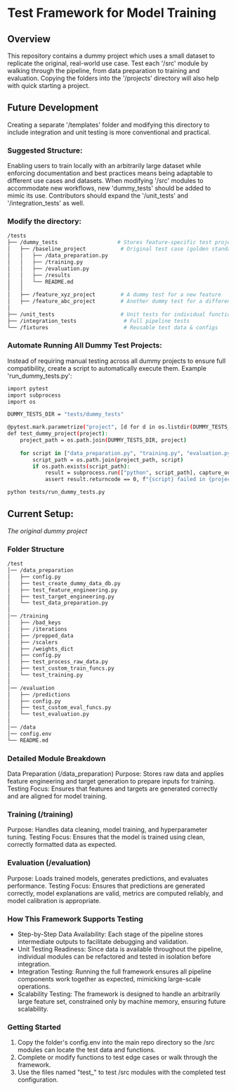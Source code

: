 # Test Framework for Model Training
## Overview
This repository contains a dummy project which uses a small dataset to replicate the original, real-world use case. Test each '/src' module by walking through the pipeline, from data preparation to training and evaluation. Copying the folders into the '/projects' directory will also help with quick starting a project.

## Future Development
Creating a separate '/templates' folder and modifying this directory to include integration and unit testing is more conventional and practical. 

### Suggested Structure:
Enabling users to train locally with an arbitrarily large dataset while enforcing documentation and best practices means being adaptable to different use cases and datasets. When modifying '/src' modules to accommodate new workflows, new 'dummy_tests' should be added to mimic its use. Contributors should expand the '/unit_tests' and '/integration_tests' as well.

### Modify the directory:
```sh
/tests
├── /dummy_tests                   # Stores feature-specific test projects
│   ├── /baseline_project           # Original test case (golden standard)
│   │   ├── /data_preparation.py
│   │   ├── /training.py
│   │   ├── /evaluation.py
│   │   ├── /results
│   │   └── README.md
│   │
│   ├── /feature_xyz_project        # A dummy test for a new feature
│   ├── /feature_abc_project        # Another dummy test for a different feature
│
├── /unit_tests                     # Unit tests for individual functions
├── /integration_tests               # Full pipeline tests
└── /fixtures                        # Reusable test data & configs
```

### Automate Running All Dummy Test Projects: 
Instead of requiring manual testing across all dummy projects to ensure full compatibility, create a script to automatically execute them.
Example 'run_dummy_tests.py':
```sh
import pytest
import subprocess
import os

DUMMY_TESTS_DIR = "tests/dummy_tests"

@pytest.mark.parametrize("project", [d for d in os.listdir(DUMMY_TESTS_DIR) if os.path.isdir(os.path.join(DUMMY_TESTS_DIR, d))])
def test_dummy_project(project):
    project_path = os.path.join(DUMMY_TESTS_DIR, project)
    
    for script in ["data_preparation.py", "training.py", "evaluation.py"]:
        script_path = os.path.join(project_path, script)
        if os.path.exists(script_path):
            result = subprocess.run(["python", script_path], capture_output=True, text=True)
            assert result.returncode == 0, f"{script} failed in {project}"

```
```sh
python tests/run_dummy_tests.py
```

## Current Setup:
*The original dummy project*

### Folder Structure
```sh
/test 
│── /data_preparation  
│   ├── config.py
│   ├── test_create_dummy_data_db.py  
│   ├── test_feature_engineering.py  
│   ├── test_target_engineering.py
│   └── test_data_preparation.py
│  
│── /training  
│   ├── /bad_keys
│   ├── /iterations
│   ├── /prepped_data
│   ├── /scalers
│   ├── /weights_dict
│   ├── config.py  
│   ├── test_process_raw_data.py  
│   ├── test_custom_train_funcs.py  
│   └── test_training.py
│  
│── /evaluation  
│   ├── /predictions
│   ├── config.py  
│   ├── test_custom_eval_funcs.py
│   └── test_evaluation.py
│  
│── /data
│── config.env
└── README.md  
```

### Detailed Module Breakdown
Data Preparation (/data_preparation)
Purpose: Stores raw data and applies feature engineering and target generation to prepare inputs for training.
Testing Focus: Ensures that features and targets are generated correctly and are aligned for model training.

### Training (/training)
Purpose: Handles data cleaning, model training, and hyperparameter tuning.
Testing Focus: Ensures that the model is trained using clean, correctly formatted data as expected.

### Evaluation (/evaluation)
Purpose: Loads trained models, generates predictions, and evaluates performance.
Testing Focus: Ensures that predictions are generated correctly, model explanations are valid, metrics are computed reliably, and model calibration is appropriate.

### How This Framework Supports Testing
- Step-by-Step Data Availability: Each stage of the pipeline stores intermediate outputs to facilitate debugging and validation.
- Unit Testing Readiness: Since data is available throughout the pipeline, individual modules can be refactored and tested in isolation before integration.
- Integration Testing: Running the full framework ensures all pipeline components work together as expected, mimicking large-scale operations.
- Scalability Testing: The framework is designed to handle an arbitrarily large feature set, constrained only by machine memory, ensuring future scalability.

### Getting Started
1. Copy the folder's config.env into the main repo directory so the /src modules can locate the test data and functions.
2. Complete or modify functions to test edge cases or walk through the framework.
3. Use the files named "test_<sub-dir name>" to test /src modules with the completed test configuration.